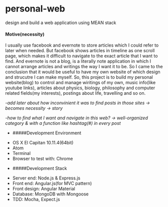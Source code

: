 # personal-web
design and build a web application using MEAN stack

#### Motive(necessity) 
I usually use facebook and evernote to store articles which I could refer to later when needed. But facebook shows articles in timeline as one scroll page, which makes it difficult to navigate to the exact article that I want to find. And evernote is not a blog, is a literally note application in which I cannot arrange articles and writings the way I want it to be. So I came to the conclusion that it would be useful to have my own website of which design and strucutre I can make myself. So, this project is to build my personal website(blog) to control and manage wiritings of my own, music info(like youtube links), articles about physics, biology, philosophy and computer related fields(my interests), postings about life, travelling and so on.

-*add later about how inconvinient it was to find posts in those sites -> becomes necessity -> story*

-*how to find what I want and navigate in this web? -> well-organized category & with a function like hashtag(#) in every post*


* #####Development Environment
 - OS X El Capitan 10.11.4(64bit)
 - Atom
 - Terminal
 - Browser to test with: Chrome

* #####Development Stack
 - Server end: Node.js & Express.js
 - Front end: Angular.js(for MVC pattern)
 - Front design: Angular Material
 - Database: MongoDB with Mongoose
 - TDD: Mocha, Expect.js
